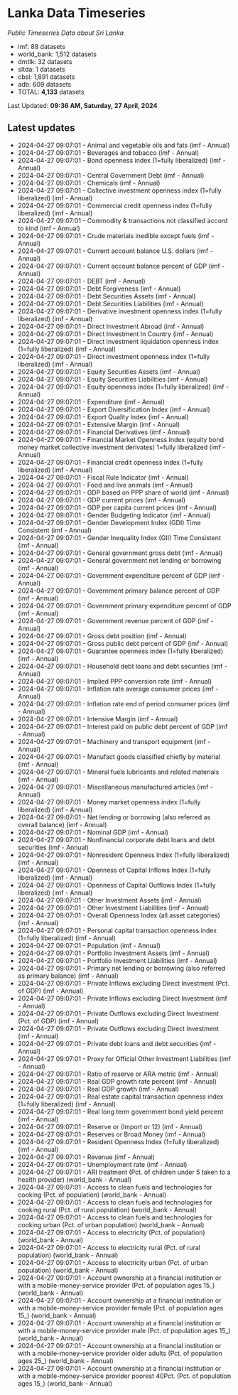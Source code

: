 # Lanka Data Timeseries
*Public Timeseries Data about Sri Lanka*

* imf: 88 datasets
* world_bank: 1,512 datasets
* dmtlk: 32 datasets
* sltda: 1 datasets
* cbsl: 1,891 datasets
* adb: 609 datasets
* TOTAL: **4,133** datasets

Last Updated: **09:36 AM, Saturday, 27 April, 2024**

## Latest updates

* 2024-04-27 09:07:01 - Animal and vegetable oils and fats (imf - Annual)
* 2024-04-27 09:07:01 - Beverages and tobacco (imf - Annual)
* 2024-04-27 09:07:01 - Bond openness index (1=fully liberalized) (imf - Annual)
* 2024-04-27 09:07:01 - Central Government Debt (imf - Annual)
* 2024-04-27 09:07:01 - Chemicals (imf - Annual)
* 2024-04-27 09:07:01 - Collective investment openness index (1=fully liberalized) (imf - Annual)
* 2024-04-27 09:07:01 - Commercial credit openness index (1=fully liberalized) (imf - Annual)
* 2024-04-27 09:07:01 - Commodity & transactions not classified accord to kind (imf - Annual)
* 2024-04-27 09:07:01 - Crude materials inedible except fuels (imf - Annual)
* 2024-04-27 09:07:01 - Current account balance U.S. dollars (imf - Annual)
* 2024-04-27 09:07:01 - Current account balance percent of GDP (imf - Annual)
* 2024-04-27 09:07:01 - DEBT (imf - Annual)
* 2024-04-27 09:07:01 - Debt Forgiveness (imf - Annual)
* 2024-04-27 09:07:01 - Debt Securities Assets (imf - Annual)
* 2024-04-27 09:07:01 - Debt Securities Liabilities (imf - Annual)
* 2024-04-27 09:07:01 - Derivative investment openness index (1=fully liberalized) (imf - Annual)
* 2024-04-27 09:07:01 - Direct Investment Abroad (imf - Annual)
* 2024-04-27 09:07:01 - Direct Investment In Country (imf - Annual)
* 2024-04-27 09:07:01 - Direct investment liquidation openness index (1=fully liberalized) (imf - Annual)
* 2024-04-27 09:07:01 - Direct investment openness index (1=fully liberalized) (imf - Annual)
* 2024-04-27 09:07:01 - Equity Securities Assets (imf - Annual)
* 2024-04-27 09:07:01 - Equity Securities Liabilities (imf - Annual)
* 2024-04-27 09:07:01 - Equity openness index (1=fully liberalized) (imf - Annual)
* 2024-04-27 09:07:01 - Expenditure (imf - Annual)
* 2024-04-27 09:07:01 - Export Diversification Index (imf - Annual)
* 2024-04-27 09:07:01 - Export Quality Index (imf - Annual)
* 2024-04-27 09:07:01 - Extensive Margin (imf - Annual)
* 2024-04-27 09:07:01 - Financial Derivatives (imf - Annual)
* 2024-04-27 09:07:01 - Financial Market Openness Index (equity bond money market collective investment derivates) 1=fully liberalized (imf - Annual)
* 2024-04-27 09:07:01 - Financial credit openness index (1=fully liberalized) (imf - Annual)
* 2024-04-27 09:07:01 - Fiscal Rule Indicator (imf - Annual)
* 2024-04-27 09:07:01 - Food and live animals (imf - Annual)
* 2024-04-27 09:07:01 - GDP based on PPP share of world (imf - Annual)
* 2024-04-27 09:07:01 - GDP current prices (imf - Annual)
* 2024-04-27 09:07:01 - GDP per capita current prices (imf - Annual)
* 2024-04-27 09:07:01 - Gender Budgeting Indicator (imf - Annual)
* 2024-04-27 09:07:01 - Gender Development Index (GDI) Time Consistent (imf - Annual)
* 2024-04-27 09:07:01 - Gender Inequality Index (GII) Time Consistent (imf - Annual)
* 2024-04-27 09:07:01 - General government gross debt (imf - Annual)
* 2024-04-27 09:07:01 - General government net lending or borrowing (imf - Annual)
* 2024-04-27 09:07:01 - Government expenditure percent of GDP (imf - Annual)
* 2024-04-27 09:07:01 - Government primary balance percent of GDP (imf - Annual)
* 2024-04-27 09:07:01 - Government primary expenditure percent of GDP (imf - Annual)
* 2024-04-27 09:07:01 - Government revenue percent of GDP (imf - Annual)
* 2024-04-27 09:07:01 - Gross debt position (imf - Annual)
* 2024-04-27 09:07:01 - Gross public debt percent of GDP (imf - Annual)
* 2024-04-27 09:07:01 - Guarantee openness index (1=fully liberalized) (imf - Annual)
* 2024-04-27 09:07:01 - Household debt loans and debt securities (imf - Annual)
* 2024-04-27 09:07:01 - Implied PPP conversion rate (imf - Annual)
* 2024-04-27 09:07:01 - Inflation rate average consumer prices (imf - Annual)
* 2024-04-27 09:07:01 - Inflation rate end of period consumer prices (imf - Annual)
* 2024-04-27 09:07:01 - Intensive Margin (imf - Annual)
* 2024-04-27 09:07:01 - Interest paid on public debt percent of GDP (imf - Annual)
* 2024-04-27 09:07:01 - Machinery and transport equipment (imf - Annual)
* 2024-04-27 09:07:01 - Manufact goods classified chiefly by material (imf - Annual)
* 2024-04-27 09:07:01 - Mineral fuels lubricants and related materials (imf - Annual)
* 2024-04-27 09:07:01 - Miscellaneous manufactured articles (imf - Annual)
* 2024-04-27 09:07:01 - Money market openness index (1=fully liberalized) (imf - Annual)
* 2024-04-27 09:07:01 - Net lending or borrowing (also referred as overall balance) (imf - Annual)
* 2024-04-27 09:07:01 - Nominal GDP (imf - Annual)
* 2024-04-27 09:07:01 - Nonfinancial corporate debt loans and debt securities (imf - Annual)
* 2024-04-27 09:07:01 - Nonresident Openness Index (1=fully liberalized) (imf - Annual)
* 2024-04-27 09:07:01 - Openness of Capital Inflows Index (1=fully liberalized) (imf - Annual)
* 2024-04-27 09:07:01 - Openness of Capital Outflows Index (1=fully liberalized) (imf - Annual)
* 2024-04-27 09:07:01 - Other Investment Assets (imf - Annual)
* 2024-04-27 09:07:01 - Other Investment Liabilities (imf - Annual)
* 2024-04-27 09:07:01 - Overall Openness Index (all asset categories) (imf - Annual)
* 2024-04-27 09:07:01 - Personal capital transaction openness index (1=fully liberalized) (imf - Annual)
* 2024-04-27 09:07:01 - Population (imf - Annual)
* 2024-04-27 09:07:01 - Portfolio Investment Assets (imf - Annual)
* 2024-04-27 09:07:01 - Portfolio Investment Liabilities (imf - Annual)
* 2024-04-27 09:07:01 - Primary net lending or borrowing (also referred as primary balance) (imf - Annual)
* 2024-04-27 09:07:01 - Private Inflows excluding Direct Investment (Pct. of GDP) (imf - Annual)
* 2024-04-27 09:07:01 - Private Inflows excluding Direct Investment (imf - Annual)
* 2024-04-27 09:07:01 - Private Outflows excluding Direct Investment (Pct. of GDP) (imf - Annual)
* 2024-04-27 09:07:01 - Private Outflows excluding Direct Investment (imf - Annual)
* 2024-04-27 09:07:01 - Private debt loans and debt securities (imf - Annual)
* 2024-04-27 09:07:01 - Proxy for Official Other Investment Liabilities (imf - Annual)
* 2024-04-27 09:07:01 - Ratio of reserve or ARA metric (imf - Annual)
* 2024-04-27 09:07:01 - Real GDP growth rate percent (imf - Annual)
* 2024-04-27 09:07:01 - Real GDP growth (imf - Annual)
* 2024-04-27 09:07:01 - Real estate capital transaction openness index (1=fully liberalized) (imf - Annual)
* 2024-04-27 09:07:01 - Real long term government bond yield percent (imf - Annual)
* 2024-04-27 09:07:01 - Reserve or (Import or 12) (imf - Annual)
* 2024-04-27 09:07:01 - Reserves or Broad Money (imf - Annual)
* 2024-04-27 09:07:01 - Resident Openness Index (1=fully liberalized) (imf - Annual)
* 2024-04-27 09:07:01 - Revenue (imf - Annual)
* 2024-04-27 09:07:01 - Unemployment rate (imf - Annual)
* 2024-04-27 09:07:01 - ARI treatment (Pct. of children under 5 taken to a health provider) (world_bank - Annual)
* 2024-04-27 09:07:01 - Access to clean fuels and technologies for cooking (Pct. of population) (world_bank - Annual)
* 2024-04-27 09:07:01 - Access to clean fuels and technologies for cooking rural (Pct. of rural population) (world_bank - Annual)
* 2024-04-27 09:07:01 - Access to clean fuels and technologies for cooking urban (Pct. of urban population) (world_bank - Annual)
* 2024-04-27 09:07:01 - Access to electricity (Pct. of population) (world_bank - Annual)
* 2024-04-27 09:07:01 - Access to electricity rural (Pct. of rural population) (world_bank - Annual)
* 2024-04-27 09:07:01 - Access to electricity urban (Pct. of urban population) (world_bank - Annual)
* 2024-04-27 09:07:01 - Account ownership at a financial institution or with a mobile-money-service provider (Pct. of population ages 15_) (world_bank - Annual)
* 2024-04-27 09:07:01 - Account ownership at a financial institution or with a mobile-money-service provider female (Pct. of population ages 15_) (world_bank - Annual)
* 2024-04-27 09:07:01 - Account ownership at a financial institution or with a mobile-money-service provider male (Pct. of population ages 15_) (world_bank - Annual)
* 2024-04-27 09:07:01 - Account ownership at a financial institution or with a mobile-money-service provider older adults (Pct. of population ages 25_) (world_bank - Annual)
* 2024-04-27 09:07:01 - Account ownership at a financial institution or with a mobile-money-service provider poorest 40Pct. (Pct. of population ages 15_) (world_bank - Annual)